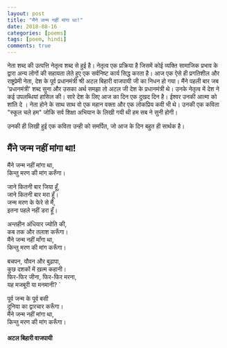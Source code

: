 ```yaml
---
layout: post
title: "मैंने जन्म नहीं मांगा था!"
date: 2018-08-16
categories: [poems]
tags: [poem, hindi]
comments: true
---
```


नेता शब्द की उत्पत्ति नेतृत्व शब्द से हुई है। नेतृत्व एक प्रक्रिया है जिसमें कोई व्यक्ति सामाजिक प्रभाव के द्वारा अन्य लोगों की सहायता लेते हुए एक सर्वनिष्ट कार्य सिद्ध करता है। आज एक ऐसे ही प्रगतिशील और राष्ट्रप्रेमी नेता, देश के पूर्व प्रधानमंत्री श्री अटल बिहारी वाजपायी जी का निधन हो गया। मैंने पहली बार जब 'प्रधानमंत्री' शब्द सुना और उसका अर्थ समझा तो अटल जी देश के प्रधानमंत्री थे। उनके नेतृत्व में देश ने कई उपलब्धियां हासिल की। सारे देश के लिए आज का दिन एक दुखद दिन है। ईश्वर उनकी आत्मा को शांति दे ।  नेता होने के साथ साथ वो एक महान वक्ता और एक लोकप्रिय कवी भी थे। उनकी एक कविता "स्कूल चले हम" जोकि सर्व शिक्षा अभियान के लिखी गयी थी हम सब ने सुनी होगी। 

उनकी ही लिखी हुई एक कविता उन्ही को समर्पित, जो आज के दिन बहुत ही सार्थक है।

## मैंने जन्म नहीं मांगा था! 
मैंने जन्म नहीं मांगा था,   
किन्तु मरण की मांग करुँगा। 


जाने कितनी बार जिया हूँ,   
जाने कितनी बार मरा हूँ।   
जन्म मरण के फेरे से मैं,   
इतना पहले नहीं डरा हूँ।   

अन्तहीन अंधियार ज्योति की,   
कब तक और तलाश करूँगा।   
मैंने जन्म नहीं माँगा था,   
किन्तु मरण की मांग करूँगा।   

बचपन, यौवन और बुढ़ापा,   
कुछ दशकों में ख़त्म कहानी।   
फिर-फिर जीना, फिर-फिर मरना,   
यह मजबूरी या मनमानी? `   

पूर्व जन्म के पूर्व बसी   
दुनिया का द्वारचार करूँगा।   
मैंने जन्म नहीं मांगा था,   
किन्तु मरण की मांग करूँगा। 

#### अटल बिहारी वाजपायी
